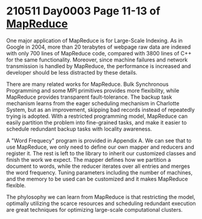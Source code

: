 # 210511 Day0003 Page 11-13 of [MapReduce](https://pdos.csail.mit.edu/6.824/papers/mapreduce.pdf)

One major application of MapReduce is for Large-Scale Indexing. As in Google in 2004, more than 20 terabytes of webpage raw data are indexed with only 700 lines of MapReduce code, compared with 3800 lines of C++ for the same functionality. Moreover, since machine failures and network transmission is handled by MapReduce, the performance is increased and developer should be less distracted by these details.

There are many related works for MapReduce. Bulk Synchronous Programming and some MPI primitives provides more flexibility, while MapReduce provides transparent fault-tolerance. The backup task mechanism learns from the eager scheduling mechanism in Charlotte System, but as an improvement, skipping bad records instead of repeatedly trying is adopted. With a restricted programming model, MapReduce can easily partition the problem into fine-grained tasks, and make it easier to schedule redundant backup tasks with locality awareness.

A "Word Frequecy" program is provided in Appendix A. We can see that to use MapReduce, we only need to define our own mapper and reducers and register it. The rest is left to the library to inherit our customized classes and finish the work we expect. The mapper defines how we partition a document to words, while the reducer iterates over all entries and merges the word frequency. Tuning parameters including the number of machines, and the memory to be used can be customized and it makes MapReduce flexible.

The phylosophy we can learn from MapReduce is that restricting the model, optimally utilizing the scarce resources and scheduling redundant execution are great techniques for optimizing large-scale computational clusters.
